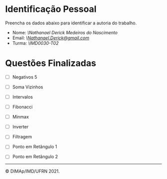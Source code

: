 ﻿# Identificação Pessoal

Preencha os dados abaixo para identificar a autoria do trabalho.

- Nome: *\Nathanael Derick Medeiros do Nascimento*
- Email: *\Nathanael.Derick@gmail.com*
- Turma: *\IMD0030-T02*

# Questões Finalizadas

- [ ] Negativos 5
- [ ] Soma Vizinhos
- [ ] Intervalos
- [ ] Fibonacci
- [ ] Minmax
- [ ] Inverter
- [ ] Filtragem
- [ ] Ponto em Retângulo 1
- [ ] Ponto em Retângulo 2


--------
&copy; DIMAp/IMD/UFRN 2021.
